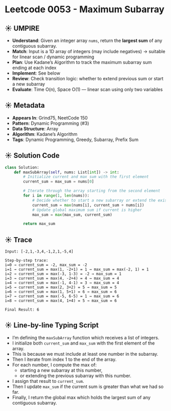 # Leetcode 0053 - Maximum Subarray

## ☀️ UMPIRE
- **Understand**: Given an integer array `nums`, return the **largest sum** of any contiguous subarray.
- **Match**: Input is a 1D array of integers (may include negatives) → suitable for linear scan / dynamic programming
- **Plan**: Use Kadane’s Algorithm to track the maximum subarray sum ending at each index
- **Implement**: See below
- **Review**: Check transition logic: whether to extend previous sum or start a new subarray
- **Evaluate**: Time O(n), Space O(1) — linear scan using only two variables


## ☀️ Metadata
- **Appears In**: Grind75, NeetCode 150
- **Pattern**: Dynamic Programming (#3)
- **Data Structure**: Array
- **Algorithm**: Kadane’s Algorithm
- **Tags**: Dynamic Programming, Greedy, Subarray, Prefix Sum


## ☀️ Solution Code

```python
class Solution:
    def maxSubArray(self, nums: List[int]) -> int:
        # Initialize current and max sum with the first element
        current_sum = max_sum = nums[0]

        # Iterate through the array starting from the second element
        for i in range(1, len(nums)):
            # Decide whether to start a new subarray or extend the existing one
            current_sum = max(nums[i], current_sum + nums[i])
            # Update global maximum sum if current is higher
            max_sum = max(max_sum, current_sum)

        return max_sum
```


## ☀️ Trace

```
Input: [-2,1,-3,4,-1,2,1,-5,4]

Step-by-step trace:
i=0 → current_sum = -2, max_sum = -2
i=1 → current_sum = max(1, -2+1) = 1 → max_sum = max(-2, 1) = 1
i=2 → current_sum = max(-3, 1-3) = -2 → max_sum = 1
i=3 → current_sum = max(4, -2+4) = 4 → max_sum = 4
i=4 → current_sum = max(-1, 4-1) = 3 → max_sum = 4
i=5 → current_sum = max(2, 3+2) = 5 → max_sum = 5
i=6 → current_sum = max(1, 5+1) = 6 → max_sum = 6
i=7 → current_sum = max(-5, 6-5) = 1 → max_sum = 6
i=8 → current_sum = max(4, 1+4) = 5 → max_sum = 6

Final Result: 6
```


## ☀️ Line-by-line Typing Script

- I’m defining the `maxSubArray` function which receives a list of integers.
- I initialize both `current_sum` and `max_sum` with the first element of the array.
- This is because we must include at least one number in the subarray.
- Then I iterate from index 1 to the end of the array.
- For each number, I compute the max of:
  - starting a new subarray at this number,
  - or extending the previous subarray with this number.
- I assign that result to `current_sum`.
- Then I update `max_sum` if the current sum is greater than what we had so far.
- Finally, I return the global max which holds the largest sum of any contiguous subarray.
